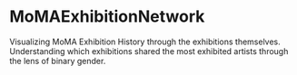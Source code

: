 # MoMAExhibitionNetwork
Visualizing MoMA Exhibition History through the exhibitions themselves. Understanding which exhibitions shared the most exhibited artists through the lens of binary gender.
